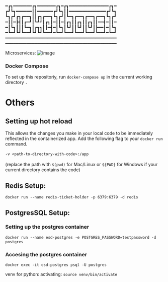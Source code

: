 ━┏┓━━━━━━━┏┓━━━━━━━┏┓━┏┓━━━━━━━━━━━━━━━┏┓━
┏┛┗┓━━━━━━┃┃━━━━━━┏┛┗┓┃┃━━━━━━━━━━━━━━┏┛┗┓
┗┓┏┛┏┓┏━━┓┃┃┏┓┏━━┓┗┓┏┛┃┗━┓┏━━┓┏━━┓┏━━┓┗┓┏┛
━┃┃━┣┫┃┏━┛┃┗┛┛┃┏┓┃━┃┃━┃┏┓┃┃┏┓┃┃┏┓┃┃━━┫━┃┃━
━┃┗┓┃┃┃┗━┓┃┏┓┓┃┃━┫━┃┗┓┃┗┛┃┃┗┛┃┃┗┛┃┣━━┃━┃┗┓
━┗━┛┗┛┗━━┛┗┛┗┛┗━━┛━┗━┛┗━━┛┗━━┛┗━━┛┗━━┛━┗━┛
━━━━━━━━━━━━━━━━━━━━━━━━━━━━━━━━━━━━━━━━━━
━━━━━━━━━━━━━━━━━━━━━━━━━━━━━━━━━━━━━━━━━━


Microservices:
![image](https://github.com/bchewy/ticketboost/assets/16286067/09a270e6-46e4-4fab-8ffa-41c702c3ae09)



### Docker Compose
To set up this repositoriy, run `docker-compose up` in the current working directory `.`




# Others
## Setting up hot reload
This allows the changes you make in your local code to be immediately reflected in the containerized app. Add the following flag to your `docker run` command.<br><br>
`-v <path-to-directory-with-code>:/app`<br><br>
(replace the path with `$(pwd)` for Mac/Linux or `${PWD}` for Windows if your current directory contains the code)

## Redis Setup: 
`docker run --name redis-ticket-holder -p 6379:6379 -d redis`

## PostgresSQL Setup:
### Setting up the postgres container
`docker run --name esd-postgres -e POSTGRES_PASSWORD=testpassword -d postgres`
### Accesing the postgres container
`docker exec -it esd-postgres psql -U postgres`


venv for python:
activating:
`source venv/bin/activate`
